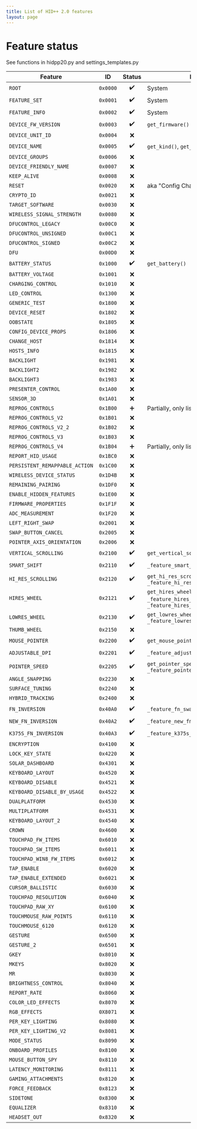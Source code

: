 ```yaml
---
title: List of HID++ 2.0 features
layout: page
---
```


# Feature status
See functions in hidpp20.py and settings_templates.py

Feature                                | ID       | Status             | Notes
---------------------------------------|----------|:------------------:|------
`ROOT`                                 | `0x0000` | :heavy_check_mark: | System
`FEATURE_SET`                          | `0x0001` | :heavy_check_mark: | System
`FEATURE_INFO`                         | `0x0002` | :heavy_check_mark: | System
`DEVICE_FW_VERSION`                    | `0x0003` | :heavy_check_mark: | `get_firmware()`
`DEVICE_UNIT_ID`                       | `0x0004` | :x:                |
`DEVICE_NAME`                          | `0x0005` | :heavy_check_mark: | `get_kind()`, `get_name()`
`DEVICE_GROUPS`                        | `0x0006` | :x:                |
`DEVICE_FRIENDLY_NAME`                 | `0x0007` | :x:                |
`KEEP_ALIVE`                           | `0x0008` | :x:                |
`RESET`                                | `0x0020` | :x:                | aka "Config Change"
`CRYPTO_ID`                            | `0x0021` | :x:                |
`TARGET_SOFTWARE`                      | `0x0030` | :x:                |
`WIRELESS_SIGNAL_STRENGTH`             | `0x0080` | :x:                |
`DFUCONTROL_LEGACY`                    | `0x00C0` | :x:                |
`DFUCONTROL_UNSIGNED`                  | `0x00C1` | :x:                |
`DFUCONTROL_SIGNED`                    | `0x00C2` | :x:                |
`DFU`                                  | `0x00D0` | :x:                |
`BATTERY_STATUS`                       | `0x1000` | :heavy_check_mark: | `get_battery()`
`BATTERY_VOLTAGE`                      | `0x1001` | :x:                |
`CHARGING_CONTROL`                     | `0x1010` | :x:                |
`LED_CONTROL`                          | `0x1300` | :x:                |
`GENERIC_TEST`                         | `0x1800` | :x:                |
`DEVICE_RESET`                         | `0x1802` | :x:                |
`OOBSTATE`                             | `0x1805` | :x:                |
`CONFIG_DEVICE_PROPS`                  | `0x1806` | :x:                |
`CHANGE_HOST`                          | `0x1814` | :x:                |
`HOSTS_INFO`                           | `0x1815` | :x:                |
`BACKLIGHT`                            | `0x1981` | :x:                |
`BACKLIGHT2`                           | `0x1982` | :x:                |
`BACKLIGHT3`                           | `0x1983` | :x:                |
`PRESENTER_CONTROL`                    | `0x1A00` | :x:                |
`SENSOR_3D`                            | `0x1A01` | :x:                |
`REPROG_CONTROLS`                      | `0x1B00` | :heavy_plus_sign:  | Partially, only listing. `get_keys()`
`REPROG_CONTROLS_V2`                   | `0x1B01` | :x:                |
`REPROG_CONTROLS_V2_2`                 | `0x1B02` | :x:                |
`REPROG_CONTROLS_V3`                   | `0x1B03` | :x:                |
`REPROG_CONTROLS_V4`                   | `0x1B04` | :heavy_plus_sign:  | Partially, only listing. `get_keys()`
`REPORT_HID_USAGE`                     | `0x1BC0` | :x:                |
`PERSISTENT_REMAPPABLE_ACTION`         | `0x1C00` | :x:                |
`WIRELESS_DEVICE_STATUS`               | `0x1D4B` | :x:                |
`REMAINING_PAIRING`                    | `0x1DF0` | :x:                |
`ENABLE_HIDDEN_FEATURES`               | `0x1E00` | :x:                |
`FIRMWARE_PROPERTIES`                  | `0x1F1F` | :x:                |
`ADC_MEASUREMENT`                      | `0x1F20` | :x:                |
`LEFT_RIGHT_SWAP`                      | `0x2001` | :x:                |
`SWAP_BUTTON_CANCEL`                   | `0x2005` | :x:                |
`POINTER_AXIS_ORIENTATION`             | `0x2006` | :x:                |
`VERTICAL_SCROLLING`                   | `0x2100` | :heavy_check_mark: | `get_vertical_scrolling_info()`
`SMART_SHIFT`                          | `0x2110` | :heavy_check_mark: | `_feature_smart_shift()`
`HI_RES_SCROLLING`                     | `0x2120` | :heavy_check_mark: | `get_hi_res_scrolling_info()`, `_feature_hi_res_scroll()`
`HIRES_WHEEL`                          | `0x2121` | :heavy_check_mark: | `get_hires_wheel()`, `_feature_hires_smooth_invert()`, `_feature_hires_smooth_resolution()`
`LOWRES_WHEEL`                         | `0x2130` | :heavy_check_mark: | `get_lowres_wheel_status()`, `_feature_lowres_smooth_scroll()`
`THUMB_WHEEL`                          | `0x2150` | :x:                |
`MOUSE_POINTER`                        | `0x2200` | :heavy_check_mark: | `get_mouse_pointer_info()`
`ADJUSTABLE_DPI`                       | `0x2201` | :heavy_check_mark: | `_feature_adjustable_dpi()`
`POINTER_SPEED`                        | `0x2205` | :heavy_check_mark: | `get_pointer_speed_info()`, `_feature_pointer_speed()`
`ANGLE_SNAPPING`                       | `0x2230` | :x:                |
`SURFACE_TUNING`                       | `0x2240` | :x:                |
`HYBRID_TRACKING`                      | `0x2400` | :x:                |
`FN_INVERSION`                         | `0x40A0` | :heavy_check_mark: | `_feature_fn_swap()`
`NEW_FN_INVERSION`                     | `0x40A2` | :heavy_check_mark: | `_feature_new_fn_swap()`
`K375S_FN_INVERSION`                   | `0x40A3` | :heavy_check_mark: | `_feature_k375s_fn_swap()`
`ENCRYPTION`                           | `0x4100` | :x:                |
`LOCK_KEY_STATE`                       | `0x4220` | :x:                |
`SOLAR_DASHBOARD`                      | `0x4301` | :x:                |
`KEYBOARD_LAYOUT`                      | `0x4520` | :x:                |
`KEYBOARD_DISABLE`                     | `0x4521` | :x:                |
`KEYBOARD_DISABLE_BY_USAGE`            | `0x4522` | :x:                |
`DUALPLATFORM`                         | `0x4530` | :x:                |
`MULTIPLATFORM`                        | `0x4531` | :x:                |
`KEYBOARD_LAYOUT_2`                    | `0x4540` | :x:                |
`CROWN`                                | `0x4600` | :x:                |
`TOUCHPAD_FW_ITEMS`                    | `0x6010` | :x:                |
`TOUCHPAD_SW_ITEMS`                    | `0x6011` | :x:                |
`TOUCHPAD_WIN8_FW_ITEMS`               | `0x6012` | :x:                |
`TAP_ENABLE`                           | `0x6020` | :x:                |
`TAP_ENABLE_EXTENDED`                  | `0x6021` | :x:                |
`CURSOR_BALLISTIC`                     | `0x6030` | :x:                |
`TOUCHPAD_RESOLUTION`                  | `0x6040` | :x:                |
`TOUCHPAD_RAW_XY`                      | `0x6100` | :x:                |
`TOUCHMOUSE_RAW_POINTS`                | `0x6110` | :x:                |
`TOUCHMOUSE_6120`                      | `0x6120` | :x:                |
`GESTURE`                              | `0x6500` | :x:                |
`GESTURE_2`                            | `0x6501` | :x:                |
`GKEY`                                 | `0x8010` | :x:                |
`MKEYS`                                | `0x8020` | :x:                |
`MR`                                   | `0x8030` | :x:                |
`BRIGHTNESS_CONTROL`                   | `0x8040` | :x:                |
`REPORT_RATE`                          | `0x8060` | :x:                |
`COLOR_LED_EFFECTS`                    | `0x8070` | :x:                |
`RGB_EFFECTS`                          | `0X8071` | :x:                |
`PER_KEY_LIGHTING`                     | `0x8080` | :x:                |
`PER_KEY_LIGHTING_V2`                  | `0x8081` | :x:                |
`MODE_STATUS`                          | `0x8090` | :x:                |
`ONBOARD_PROFILES`                     | `0x8100` | :x:                |
`MOUSE_BUTTON_SPY`                     | `0x8110` | :x:                |
`LATENCY_MONITORING`                   | `0x8111` | :x:                |
`GAMING_ATTACHMENTS`                   | `0x8120` | :x:                |
`FORCE_FEEDBACK`                       | `0x8123` | :x:                |
`SIDETONE`                             | `0x8300` | :x:                |
`EQUALIZER`                            | `0x8310` | :x:                |
`HEADSET_OUT`                          | `0x8320` | :x:                |

